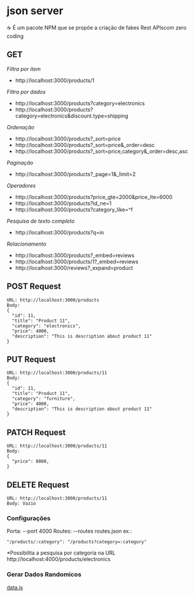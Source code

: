 # json server
☕️ É um pacote NPM que se propõe a criação de fakes Rest APIscom zero coding
## GET
*Filtra por item*
- http://localhost:3000/products/1

*Filtra por dados*
- http://localhost:3000/products?category=electronics
- http://localhost:3000/products?category=electronics&discount.type=shipping

*Ordenação*
- http://localhost:3000/products?_sort=price
- http://localhost:3000/products?_sort=price&_order=desc
- http://localhost:3000/products?_sort=price,category&_order=desc,asc <!--Multipla ordenação - ordena a categoria com price 3000 por ordem crescente-->

*Paginação*
- http://localhost:3000/products?_page=1&_limit=2

<!--No inspector - aba network, cabeçalhos - link mostra informações de response (next, last, total) -->

*Operadores*
- http://localhost:3000/products?price_gte=2000&price_lte=6000 <!--Range -->
- http://localhost:3000/products?id_ne=1 <!--Not equal -->
- http://localhost:3000/products?category_like=^f <!--expressão regular -->

*Pesquisa de texto completo*
- http://localhost:3000/products?q=in

*Relacionamento*
- http://localhost:3000/products?_embed=reviews
- http://localhost:3000/products/1?_embed=reviews
- http://localhost:3000/reviews?_expand=product

## POST Request
```
URL: http://localhost:3000/products
Body:
{
  "id": 11,
  "title": "Product 11",
  "category": "electronics",
  "price": 4000,
  "description": "This is description about product 11"
}
```

## PUT Request
```
URL: http://localhost:3000/products/11
Body:
{
  "id": 11,
  "title": "Product 11",
  "category": "furniture",
  "price": 4000,
  "description": "This is description about product 11"
}
```

## PATCH Request
```
URL: http://localhost:3000/products/11
Body:
{
  "price": 8000,
}
```

## DELETE Request
```
URL: http://localhost:3000/products/11
Body: Vazio
```

### Configurações
Porta: --port 4000
Routes: --routes routes.json 
ex.:
```
"/products/:category": "/products?category=:category"
```
*Possibilita a pesquisa por categoria na URL http://localhost:4000/products/electronics

### Gerar Dados Randomicos
[data.js](data.js)
